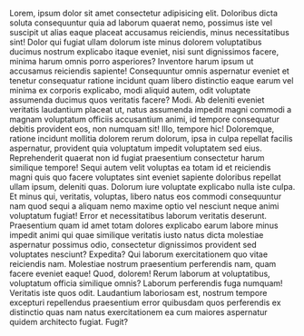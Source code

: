 Lorem, ipsum dolor sit amet consectetur adipisicing elit. Doloribus dicta soluta consequuntur quia ad laborum quaerat nemo, possimus iste vel suscipit ut alias eaque placeat accusamus reiciendis, minus necessitatibus sint!
Dolor qui fugiat ullam dolorum iste minus dolorem voluptatibus ducimus nostrum explicabo itaque eveniet, nisi sunt dignissimos facere, minima harum omnis porro asperiores? Inventore harum ipsum ut accusamus reiciendis sapiente!
Consequuntur omnis aspernatur eveniet et tenetur consequatur ratione incidunt quam libero distinctio eaque earum vel minima ex corporis explicabo, modi aliquid autem, odit voluptate assumenda ducimus quos veritatis facere? Modi.
Ab deleniti eveniet veritatis laudantium placeat ut, natus assumenda impedit magni commodi a magnam voluptatum officiis accusantium animi, id tempore consequatur debitis provident eos, non numquam sit! Illo, tempore hic!
Doloremque, ratione incidunt mollitia dolorem rerum dolorum, ipsa in culpa repellat facilis aspernatur, provident quia voluptatum impedit voluptatem sed eius. Reprehenderit quaerat non id fugiat praesentium consectetur harum similique tempore!
Sequi autem velit voluptas ea totam id et reiciendis magni quis quo facere voluptates sint eveniet sapiente doloribus repellat ullam ipsum, deleniti quas. Dolorum iure voluptate explicabo nulla iste culpa.
Et minus qui, veritatis, voluptas, libero natus eos commodi consequuntur nam quod sequi a aliquam nemo maxime optio vel nesciunt neque animi voluptatum fugiat! Error et necessitatibus laborum veritatis deserunt.
Praesentium quam id amet totam dolores explicabo earum labore minus impedit animi qui quae similique veritatis iusto natus dicta molestiae aspernatur possimus odio, consectetur dignissimos provident sed voluptates nesciunt? Expedita?
Qui laborum exercitationem quo vitae reiciendis nam. Molestiae nostrum praesentium perferendis nam, quam facere eveniet eaque! Quod, dolorem! Rerum laborum at voluptatibus, voluptatum officia similique omnis? Laborum perferendis fuga numquam!
Veritatis iste quos odit. Laudantium laboriosam est, nostrum tempore excepturi repellendus praesentium error quibusdam quos perferendis ex distinctio quas nam natus exercitationem ea cum maiores aspernatur quidem architecto fugiat. Fugit?